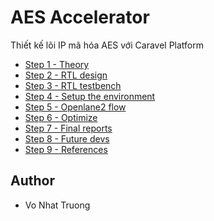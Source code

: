 # AES Accelerator

Thiết kế lõi IP mã hóa AES với Caravel Platform

* [Step 1 - Theory](01_theory.md)
* [Step 2 - RTL design](02_rtl_design.md)
* [Step 3 - RTL testbench](03_rtl_testbench.md)
* [Step 4 - Setup the environment](04_setup_the_environment.md)
* [Step 5 - Openlane2 flow](05_openlane2_flơw.md)
* [Step 6 - Optimize](06_optimize.md)
* [Step 7 - Final reports](07_final_reports.md)
* [Step 8 - Future devs](08_future_devs.md)
* [Step 9 - References](09_references.md)

## Author
* Vo Nhat Truong
